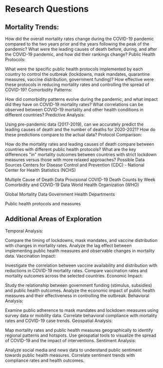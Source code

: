 # Research Questions
## Mortality Trends:

How did the overall mortality rates change during the COVID-19 pandemic compared to the two years prior and the years following the peak of the pandemic?
What were the leading causes of death before, during, and after the COVID-19 pandemic, and how did their rankings change?
Public Health Protocols:

What were the specific public health protocols implemented by each country to control the outbreak (lockdowns, mask mandates, quarantine measures, vaccine distribution, government funding)?
How effective were these protocols in reducing mortality rates and controlling the spread of COVID-19?
Comorbidity Patterns:

How did comorbidity patterns evolve during the pandemic, and what impact did they have on COVID-19 mortality rates?
What correlations can be observed between COVID-19 mortality and other health conditions in different countries?
Predictive Analysis:

Using pre-pandemic data (2017-2019), can we accurately predict the leading causes of death and the number of deaths for 2020-2021? How do these predictions compare to the actual data?
Protocol Comparison:

How do the mortality rates and leading causes of death compare between countries with different public health protocols?
What are the key differences "in" mortality outcomes between countries with strict lockdown measures versus those with more relaxed approaches?
Possible Data Sources
Centers for Disease Control and Prevention (CDC) - National Center for Health Statistics (NCHS)

Multiple Cause of Death Data
Provisional COVID-19 Death Counts by Week
Comorbidity and COVID-19 Data
World Health Organization (WHO)

Global Mortality Data
Government Health Departments

Public health protocols and measures

## Additional Areas of Exploration
Temporal Analysis:

Compare the timing of lockdowns, mask mandates, and vaccine distribution with changes in mortality rates.
Analyze the lag effect between implementing public health measures and observable changes in mortality data.
Vaccination Impact:

Investigate the correlation between vaccine availability and distribution with reductions in COVID-19 mortality rates.
Compare vaccination rates and mortality outcomes across the selected countries.
Economic Impact:

Study the relationship between government funding (stimulus, subsidies) and public health outcomes.
Analyze the economic impact of public health measures and their effectiveness in controlling the outbreak.
Behavioral Analysis:

Examine public adherence to mask mandates and lockdown measures using survey data or mobility data.
Correlate behavioral compliance with mortality rates and COVID-19 case trends.
Geospatial Analysis:

Map mortality rates and public health measures geographically to identify regional patterns and hotspots.
Use geospatial tools to visualize the spread of COVID-19 and the impact of interventions.
Sentiment Analysis:

Analyze social media and news data to understand public sentiment towards public health measures.
Correlate sentiment trends with compliance rates and health outcomes.
